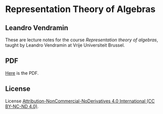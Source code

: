 # Representation Theory of Algebras

## Leandro Vendramin

These are lecture notes for the course _Representation theory of algebras_, taught by Leandro Vendramin 
at Vrije Universiteit Brussel.

## PDF
[Here](https://github.com/vendramin/representation/blob/main/book.pdf) is the PDF.

## License

License [Attribution-NonCommercial-NoDerivatives 4.0 International (CC BY-NC-ND 4.0)](https://creativecommons.org/licenses/by-nc-nd/4.0/deed.en).

